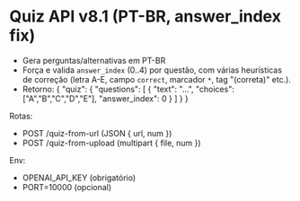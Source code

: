 # Quiz API v8.1 (PT-BR, answer_index fix)
- Gera perguntas/alternativas em PT-BR
- Força e valida `answer_index` (0..4) por questão, com várias heurísticas de correção (letra A-E, campo `correct`, marcador `*`, tag "(correta)" etc.).
- Retorno:
{ "quiz": { "questions": [ { "text": "...", "choices": ["A","B","C","D","E"], "answer_index": 0 } ] } }

Rotas:
- POST /quiz-from-url  (JSON { url, num })
- POST /quiz-from-upload  (multipart { file, num })

Env:
- OPENAI_API_KEY (obrigatório)
- PORT=10000 (opcional)
